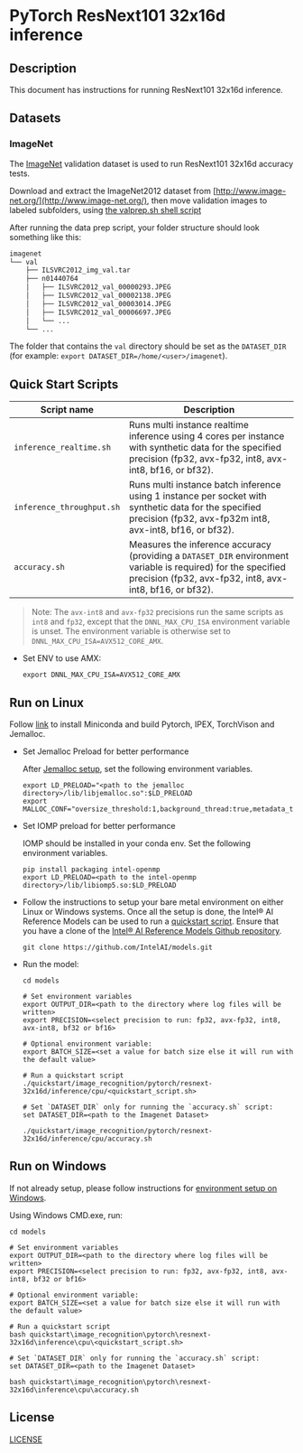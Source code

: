 <!--- 0. Title -->
# PyTorch ResNext101 32x16d inference

<!-- 10. Description -->
## Description

This document has instructions for running ResNext101 32x16d inference.

## Datasets

### ImageNet

The [ImageNet](http://www.image-net.org/) validation dataset is used to run ResNext101 32x16d
accuracy tests.

Download and extract the ImageNet2012 dataset from [http://www.image-net.org/](http://www.image-net.org/),
then move validation images to labeled subfolders, using
[the valprep.sh shell script](https://raw.githubusercontent.com/soumith/imagenetloader.torch/master/valprep.sh)

After running the data prep script, your folder structure should look something like this:

```txt
imagenet
└── val
    ├── ILSVRC2012_img_val.tar
    ├── n01440764
    │   ├── ILSVRC2012_val_00000293.JPEG
    │   ├── ILSVRC2012_val_00002138.JPEG
    │   ├── ILSVRC2012_val_00003014.JPEG
    │   ├── ILSVRC2012_val_00006697.JPEG
    │   └── ...
    └── ...
```

The folder that contains the `val` directory should be set as the
`DATASET_DIR` (for example: `export DATASET_DIR=/home/<user>/imagenet`).

<!--- 40. Quick Start Scripts -->
## Quick Start Scripts

| Script name | Description |
|-------------|-------------|
| `inference_realtime.sh` | Runs multi instance realtime inference using 4 cores per instance with synthetic data for the specified precision (fp32, avx-fp32, int8, avx-int8, bf16, or bf32). |
| `inference_throughput.sh` | Runs multi instance batch inference using 1 instance per socket with synthetic data for the specified precision (fp32, avx-fp32m int8, avx-int8, bf16, or bf32). |
| `accuracy.sh` | Measures the inference accuracy (providing a `DATASET_DIR` environment variable is required) for the specified precision (fp32, avx-fp32, int8, avx-int8, bf16, or bf32). |

> Note: The `avx-int8` and `avx-fp32` precisions run the same scripts as `int8` and `fp32`, except that the
> `DNNL_MAX_CPU_ISA` environment variable is unset. The environment variable is
> otherwise set to `DNNL_MAX_CPU_ISA=AVX512_CORE_AMX`.
* Set ENV to use AMX:
  ```
  export DNNL_MAX_CPU_ISA=AVX512_CORE_AMX
  ```

## Run on Linux

Follow [link](/docs/general/pytorch/BareMetalSetup.md) to install Miniconda and build Pytorch, IPEX, TorchVison and Jemalloc.

* Set Jemalloc Preload for better performance

  After [Jemalloc setup](/docs/general/pytorch/BareMetalSetup.md#build-jemalloc), set the following environment variables.
  ```
  export LD_PRELOAD="<path to the jemalloc directory>/lib/libjemalloc.so":$LD_PRELOAD
  export MALLOC_CONF="oversize_threshold:1,background_thread:true,metadata_thp:auto,dirty_decay_ms:9000000000,muzzy_decay_ms:9000000000"
  ```

* Set IOMP preload for better performance

  IOMP should be installed in your conda env. Set the following environment variables.
  ```
  pip install packaging intel-openmp
  export LD_PRELOAD=<path to the intel-openmp directory>/lib/libiomp5.so:$LD_PRELOAD
  ```

* Follow the instructions to setup your bare metal environment on either Linux or Windows systems. Once all the setup is done,
  the Intel® AI Reference Models can be used to run a [quickstart script](#quick-start-scripts).
  Ensure that you have a clone of the [Intel® AI Reference Models Github repository](https://github.com/IntelAI/models).
  ```
  git clone https://github.com/IntelAI/models.git
  ```

* Run the model:
  ```
  cd models

  # Set environment variables
  export OUTPUT_DIR=<path to the directory where log files will be written>
  export PRECISION=<select precision to run: fp32, avx-fp32, int8, avx-int8, bf32 or bf16>

  # Optional environment variable:
  export BATCH_SIZE=<set a value for batch size else it will run with the default value>

  # Run a quickstart script 
  ./quickstart/image_recognition/pytorch/resnext-32x16d/inference/cpu/<quickstart_script.sh>

  # Set `DATASET_DIR` only for running the `accuracy.sh` script:
  set DATASET_DIR=<path to the Imagenet Dataset>

  ./quickstart/image_recognition/pytorch/resnext-32x16d/inference/cpu/accuracy.sh
  ```

## Run on Windows
If not already setup, please follow instructions for [environment setup on Windows](/docs/general/Windows.md).

Using Windows CMD.exe, run:
```
cd models

# Set environment variables
export OUTPUT_DIR=<path to the directory where log files will be written>
export PRECISION=<select precision to run: fp32, avx-fp32, int8, avx-int8, bf32 or bf16>

# Optional environment variable:
export BATCH_SIZE=<set a value for batch size else it will run with the default value>

# Run a quickstart script 
bash quickstart\image_recognition\pytorch\resnext-32x16d\inference\cpu\<quickstart_script.sh>

# Set `DATASET_DIR` only for running the `accuracy.sh` script:
set DATASET_DIR=<path to the Imagenet Dataset>

bash quickstart\image_recognition\pytorch\resnext-32x16d\inference\cpu\accuracy.sh
```

<!--- 80. License -->
## License

[LICENSE](/LICENSE)
